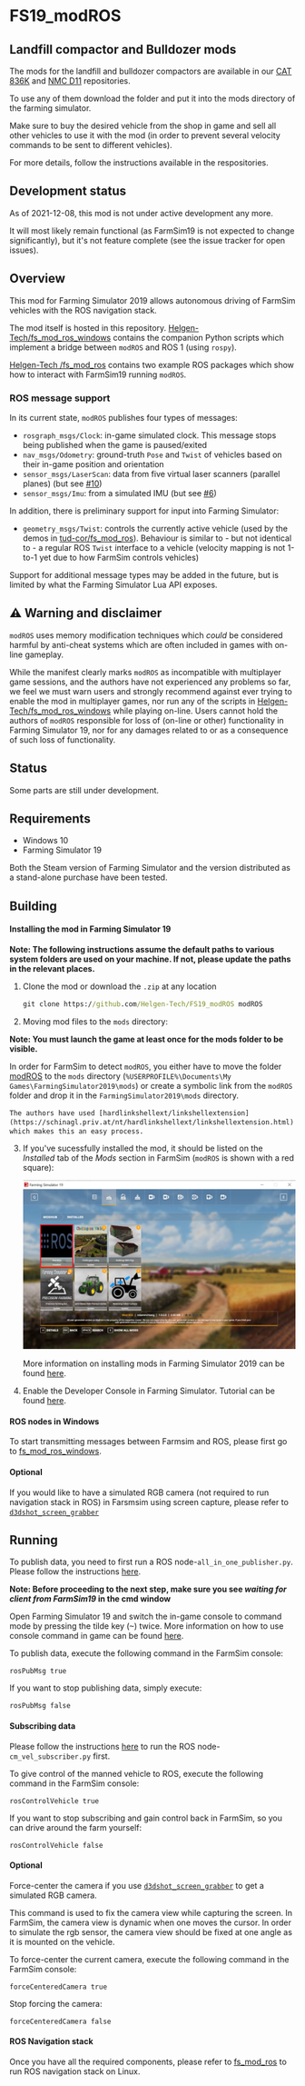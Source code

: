 # FS19_modROS

## Landfill compactor and Bulldozer mods

The mods for the landfill and bulldozer compactors are available in our [CAT 836K](https://github.com/Helgen-Tech/CAT_836K_Landfill_EIFFAGE) and [NMC D11](https://github.com/Helgen-Tech/FS19_nmcD11Bulldozer) repositories.

To use any of them download the folder and put it into the mods directory of the farming simulator.

Make sure to buy the desired vehicle from the shop in game and sell all other vehicles to use it with the mod (in order to prevent several velocity commands to be sent to different vehicles).

For more details, follow the instructions available in the respositories.

## Development status

As of 2021-12-08, this mod is not under active development any more.

It will most likely remain functional (as FarmSim19 is not expected to change significantly), but it's not feature complete (see the issue tracker for open issues).


## Overview

This mod for Farming Simulator 2019 allows autonomous driving of FarmSim vehicles with the ROS navigation stack.

The mod itself is hosted in this repository.
[Helgen-Tech/fs_mod_ros_windows](https://github.com/Helgen-Tech/fs_mod_ros_windows) contains the companion Python scripts which implement a bridge between `modROS` and ROS 1 (using `rospy`).

[Helgen-Tech /fs_mod_ros](https://github.com/Helgen-Tech/fs_mod_ros) contains two example ROS packages which show how to interact with FarmSim19 running `modROS`.


### ROS message support

In its current state, `modROS` publishes four types of messages:

 - `rosgraph_msgs/Clock`: in-game simulated clock. This message stops being published when the game is paused/exited
 - `nav_msgs/Odometry`: ground-truth `Pose` and `Twist` of vehicles based on their in-game position and orientation
 - `sensor_msgs/LaserScan`: data from five virtual laser scanners (parallel planes) (but see [#10](https://github.com/tud-cor/FS19_modROS/issues/10))
 - `sensor_msgs/Imu`: from a simulated IMU (but see [#6](https://github.com/tud-cor/FS19_modROS/issues/6))

In addition, there is preliminary support for input into Farming Simulator:

 - `geometry_msgs/Twist`: controls the currently active vehicle (used by the demos in [tud-cor/fs_mod_ros](https://github.com/tud-cor/fs_mod_ros)). Behaviour is similar to - but not identical to - a regular ROS `Twist` interface to a vehicle (velocity mapping is not 1-to-1 yet due to how FarmSim controls vehicles)

Support for additional message types may be added in the future, but is limited by what the Farming Simulator Lua API exposes.


## ⚠️ Warning and disclaimer

`modROS` uses memory modification techniques which *could* be considered harmful by anti-cheat systems which are often included in games with on-line gameplay.

While the manifest clearly marks `modROS` as incompatible with multiplayer game sessions, and the authors have not experienced any problems so far, we feel we must warn users and strongly recommend against ever trying to enable the mod in multiplayer games, nor run any of the scripts in [Helgen-Tech/fs_mod_ros_windows](https://github.com/Helgen-Tech/fs_mod_ros_windows) while playing on-line.
Users cannot hold the authors of `modROS` responsible for loss of (on-line or other) functionality in Farming Simulator 19, nor for any damages related to or as a consequence of such loss of functionality.


## Status

Some parts are still under development.


## Requirements

* Windows 10
* Farming Simulator 19

Both the Steam version of Farming Simulator and the version distributed as a stand-alone purchase have been tested.


## Building

#### Installing the mod in Farming Simulator 19

__Note: The following instructions assume the default paths to various system folders are used on your machine. If not, please update the paths in the relevant places.__

1. Clone the mod or download the `.zip` at any location

    ```cmd
    git clone https://github.com/Helgen-Tech/FS19_modROS modROS
    ```

2. Moving mod files to the `mods` directory: 

__Note: You must launch the game at least once for the mods folder to be visible.__

In order for FarmSim to detect `modROS`, you either have to move the folder [modROS](https://github.com/Helgen-Tech/FS19_modROS) to the `mods` directory (`%USERPROFILE%\Documents\My Games\FarmingSimulator2019\mods`) or create a symbolic link from the `modROS` folder and drop it in the `FarmingSimulator2019\mods` directory.

    The authors have used [hardlinkshellext/linkshellextension](https://schinagl.priv.at/nt/hardlinkshellext/linkshellextension.html) which makes this an easy process.

3. If you've sucessfully installed the mod, it should be listed on the *Installed* tab of the *Mods* section in FarmSim (`modROS` is shown with a red square):

    ![modROS](.imgs/modROS.png)

    More information on installing mods in Farming Simulator 2019 can be found [here](http://www.farmingsimulator19mods.com/how-to-install-farming-simulator-2019-19-mods/).

4. Enable the Developer Console in Farming Simulator. Tutorial can be found [here](https://www.youtube.com/watch?v=_hYbnu6nJsQ).


#### ROS nodes in Windows
To start transmitting messages between Farmsim and ROS, please first go to [fs_mod_ros_windows](https://github.com/Helgen-Tech/fs_mod_ros_windows). 

#### Optional
If you would like to have a simulated RGB camera (not required to run navigation stack in ROS) in Farsmsim using screen capture, please refer to [`d3dshot_screen_grabber`](https://github.com/tud-cor/d3dshot_screen_grabber) 


## Running

To publish data, you need to first run a ROS node-`all_in_one_publisher.py`. Please follow the instructions [here](https://github.com/Helgen-Tech/fs_mod_ros_windows#publishing-data).

**Note: Before proceeding to the next step, make sure you see *waiting for client from FarmSim19* in the cmd window**


Open Farming Simulator 19 and switch the in-game console to command mode by pressing the tilde key (<kbd>~</kbd>) twice. More information on how to use console command in game can be found [here](https://wiki.nitrado.net/en/Admin_Commands_for_Farming_Simulator_19).


To publish data, execute the following command in the FarmSim console:

```
rosPubMsg true
```

If you want to stop publishing data, simply execute:

```
rosPubMsg false
```


#### Subscribing data

Please follow the instructions [here](https://github.com/Helgen-Tech/fs_mod_ros_windows#subscribing-data) to run the ROS node- `cm_vel_subscriber.py` first.



To give control of the manned vehicle to ROS, execute the following command in the FarmSim console:

```
rosControlVehicle true
```

If you want to stop subscribing and gain control back in FarmSim, so you can drive around the farm yourself:

```
rosControlVehicle false
```

#### Optional
Force-center the camera if you use [`d3dshot_screen_grabber`](https://github.com/tud-cor/d3dshot_screen_grabber) to get a simulated RGB camera.

This command is used to fix the camera view while capturing the screen. In FarmSim, the camera view is dynamic when one moves the cursor. In order to simulate the rgb sensor, the camera view should be fixed at one angle as it is mounted on the vehicle.

To force-center the current camera, execute the following command in the FarmSim console:

```
forceCenteredCamera true
```

Stop forcing the camera:

```
forceCenteredCamera false
```

#### ROS Navigation stack
Once you have all the required components, please refer to [fs_mod_ros](https://github.com/Helgen-Tech/fs_mod_ros) to run ROS navigation stack on Linux.
